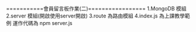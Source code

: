 ===========會員留言板作業(二)=================
1.MongoDB 模組
2.server 模組(開啟使用server開啟)
3.route 為路由模組
4.index.js 為上課教學範例
運作代碼為 npm server.js
